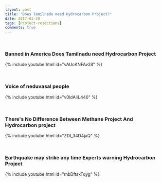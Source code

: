 ```yaml
---
layout: post
title: "Does Tamilnadu need Hydrocarbon Project?"
date: 2017-02-28
tags: [Project-rejections]
comments: true
---
```

&nbsp;

### Banned in America Does Tamilnadu need Hydrocarbon Project

{% include youtube.html id="vAUoKNFAv28" %}

&nbsp;

### Voice of neduvasal people

{% include youtube.html id="v0ldAIiL440" %}

&nbsp;

### There's No Difference Between Methane Project And Hydrocarbon project

{% include youtube.html id="ZDI_34D4jaQ" %}

&nbsp;

### Earthquake may strike any time Experts warning Hydrocarbon Project

{% include youtube.html id="mbDftsxTqyg" %}








